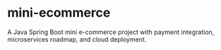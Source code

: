 # mini-ecommerce
A Java Spring Boot mini e-commerce project with payment integration, microservices roadmap, and cloud deployment.

